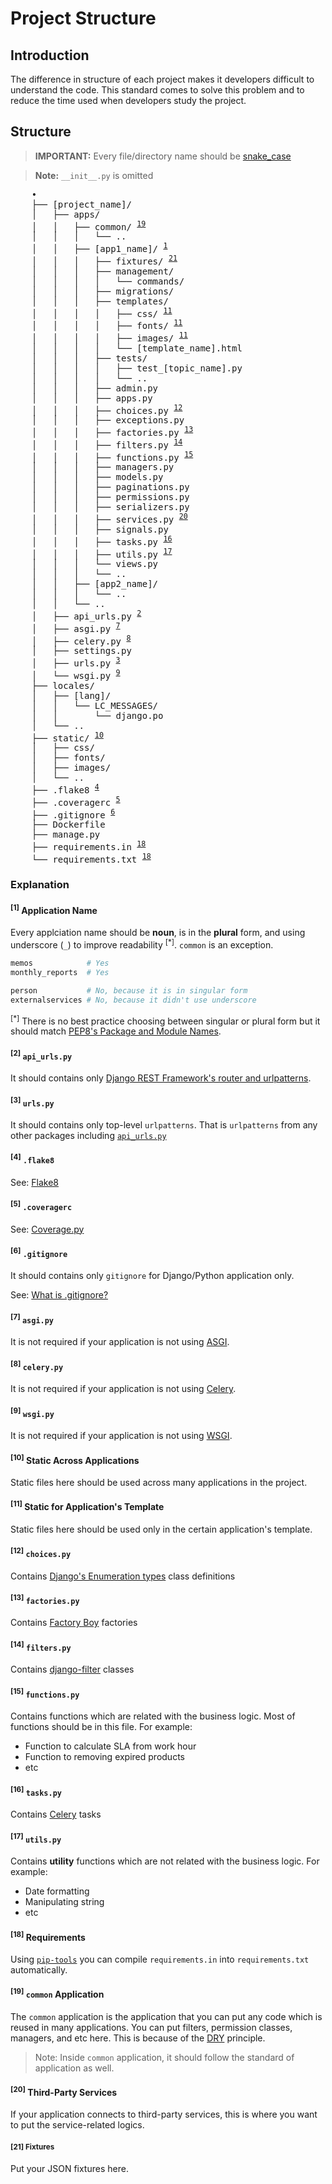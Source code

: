 # Project Structure

## Introduction

The difference in structure of each project makes it developers difficult to understand the code. This standard comes to solve this problem and to reduce the time used when developers study the project.

## Structure

> **IMPORTANT:** Every file/directory name should be [snake_case](https://en.wikipedia.org/wiki/Snake_case)

> **Note:** `__init__.py` is omitted

<pre>
    •
    ├── [project_name]/
    │   ├── apps/
    │   │   ├── common/ <sup><a href="#sup19sup-codecommoncode-application">19</a></sup>
    │   │   │   └── ..
    │   │   ├── [app1_name]/ <sup><a href="#sup1sup-application-name">1</a></sup>
    │   │   │   ├── fixtures/ <sup><a href="#sup21sup-fixtures">21</a></sup>
    │   │   │   ├── management/
    │   │   │   │   └── commands/
    │   │   │   ├── migrations/
    │   │   │   ├── templates/
    │   │   │   │   ├── css/ <sup><a href="#sup11sup-static-for-applications-template">11</a></sup>
    │   │   │   │   ├── fonts/ <sup><a href="#sup11sup-static-for-applications-template">11</a></sup>
    │   │   │   │   ├── images/ <sup><a href="#sup11sup-static-for-applications-template">11</a></sup>
    │   │   │   │   └── [template_name].html
    │   │   │   ├── tests/
    │   │   │   │   ├── test_[topic_name].py
    │   │   │   │   └── ..
    │   │   │   ├── admin.py
    │   │   │   ├── apps.py
    │   │   │   ├── choices.py <sup><a href="#sup12sup-codechoicespycode">12</a></sup>
    │   │   │   ├── exceptions.py
    │   │   │   ├── factories.py <sup><a href="#sup13sup-codefactoriespycode">13</a></sup>
    │   │   │   ├── filters.py <sup><a href="#sup14sup-codefilterspycode">14</a></sup>
    │   │   │   ├── functions.py <sup><a href="#sup15sup-codefunctionspycode">15</a></sup>
    │   │   │   ├── managers.py
    │   │   │   ├── models.py
    │   │   │   ├── paginations.py
    │   │   │   ├── permissions.py
    │   │   │   ├── serializers.py
    │   │   │   ├── services.py <sup><a href="#20-third-party-services">20</a></sup>
    │   │   │   ├── signals.py
    │   │   │   ├── tasks.py <sup><a href="#sup16sup-codetaskspycode">16</a></sup>
    │   │   │   ├── utils.py <sup><a href="#sup17sup-codeutilspycode">17</a></sup>
    │   │   │   └── views.py
    │   │   │   └── ..
    │   │   ├── [app2_name]/
    │   │   │   └── ..
    │   │   └── ..
    │   ├── api_urls.py <sup><a href="#sup2sup-codeapi_urlspycode">2</a></sup>
    │   ├── asgi.py <sup><a href="#sup7sup-codeasgipycode">7</a></sup>
    │   ├── celery.py <sup><a href="#sup8sup-codecelerypycode">8</a></sup>
    │   ├── settings.py
    │   ├── urls.py <sup><a href="#sup3sup-codeurlspycode">3</a></sup>
    │   └── wsgi.py <sup><a href="#sup9sup-codewsgipycode">9</a></sup>
    ├── locales/
    │   ├── [lang]/
    │   │   └── LC_MESSAGES/
    │   │       └── django.po
    │   └── ..
    ├── static/ <sup><a href="#sup10sup-static-across-applications">10</a></sup>
    │   ├── css/
    │   ├── fonts/
    │   ├── images/
    │   └── ..
    ├── .flake8 <sup><a href="#sup4sup-codeflake8code">4</a></sup>
    ├── .coveragerc <sup><a href="#sup5sup-codecoveragerccode">5</a></sup>
    ├── .gitignore <sup><a href="#sup6sup-codegitignorecode">6</a></sup>
    ├── Dockerfile
    ├── manage.py
    ├── requirements.in <sup><a href="#sup18sup-requirements">18</a></sup>
    └── requirements.txt <sup><a href="#sup18sup-requirements">18</a></sup>
</pre>

### Explanation

#### <sup>[1]</sup> Application Name

Every applciation name should be **noun**, is in the **plural** form, and using underscore (`_`) to improve readability <sup>[*]</sup>. `common` is an exception.

```python
memos            # Yes
monthly_reports  # Yes

person           # No, because it is in singular form
externalservices # No, because it didn't use underscore
```

<sup>[*]</sup> There is no best practice choosing between singular or plural form but it should match [PEP8's Package and Module Names](https://www.python.org/dev/peps/pep-0008/#package-and-module-names).

#### <sup>[2]</sup> `api_urls.py`

It should contains only [Django REST Framework's router and urlpatterns](https://www.django-rest-framework.org/api-guide/routers/).

#### <sup>[3]</sup> `urls.py`

It should contains only top-level `urlpatterns`. That is `urlpatterns` from any other packages including [`api_urls.py`](#sup2sup-codeapi_urlspycode)

#### <sup>[4]</sup> `.flake8`

See: [Flake8](https://flake8.pycqa.org/en/latest/)

#### <sup>[5]</sup> `.coveragerc`

See: [Coverage.py](https://coverage.readthedocs.io/)

#### <sup>[6]</sup> `.gitignore`

It should contains only `gitignore` for Django/Python application only.

See: [What is .gitignore?](https://www.freecodecamp.org/news/gitignore-what-is-it-and-how-to-add-to-repo/)

#### <sup>[7]</sup> `asgi.py`

It is not required if your application is not using [ASGI](https://docs.djangoproject.com/en/3.1/howto/deployment/asgi/).

#### <sup>[8]</sup> `celery.py`

It is not required if your application is not using [Celery](https://docs.celeryproject.org/en/stable/index.html).

#### <sup>[9]</sup> `wsgi.py`

It is not required if your application is not using [WSGI](https://docs.djangoproject.com/en/3.1/howto/deployment/wsgi/).

#### <sup>[10]</sup> Static Across Applications

Static files here should be used across many applications in the project.

#### <sup>[11]</sup> Static for Application's Template

Static files here should be used only in the certain application's template.

#### <sup>[12]</sup> `choices.py`

Contains [Django's Enumeration types](https://docs.djangoproject.com/en/3.1/ref/models/fields/#enumeration-types) class definitions

#### <sup>[13]</sup> `factories.py`

Contains [Factory Boy](https://factoryboy.readthedocs.io/) factories

#### <sup>[14]</sup> `filters.py`

Contains [django-filter](https://django-filter.readthedocs.io/) classes

#### <sup>[15]</sup> `functions.py`

Contains functions which are related with the business logic. Most of functions should be in this file. For example:

- Function to calculate SLA from work hour
- Function to removing expired products
- etc

#### <sup>[16]</sup> `tasks.py`

Contains [Celery](https://docs.celeryproject.org/en/stable/index.html) tasks

#### <sup>[17]</sup> `utils.py`

Contains **utility** functions which are not related with the business logic. For example:

- Date formatting
- Manipulating string
- etc

#### <sup>[18]</sup> Requirements

Using [`pip-tools`](https://github.com/jazzband/pip-tools) you can compile `requirements.in` into `requirements.txt` automatically.

#### <sup>[19]</sup> `common` Application

The `common` application is the application that you can put any code which is reused in many applications. You can put filters, permission classes, managers, and etc here. This is because of the [DRY](https://en.wikipedia.org/wiki/Don%27t_repeat_yourself) principle.

> Note: Inside `common` application, it should follow the standard of application as well.

#### <sup>[20]</sup> Third-Party Services

If your application connects to third-party services, this is where you want to put the service-related logics.

#### <sub>[21]</sup> Fixtures

Put your JSON fixtures here.
